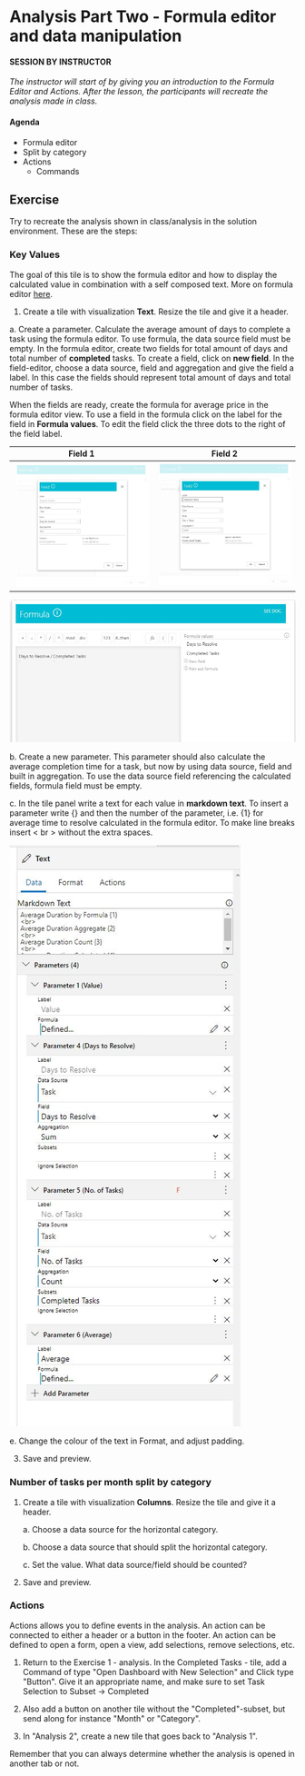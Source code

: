 
# Analysis Part Two - Formula editor and data manipulation

#### SESSION BY INSTRUCTOR
_The instructor will start of by giving you an introduction to the Formula Editor and Actions. After the lesson, the participants will recreate the analysis made in class._

#### Agenda

- Formula editor
- Split by category
- Actions
	- Commands

## Exercise

Try to recreate the analysis shown in class/analysis in the solution environment. These are the steps: 	

### Key Values
The goal of this tile is to show the formula editor and how to display the calculated value in combination with a self composed text. More on formula editor [here](https://docs.genus.no/users/analyze-report-and-discover/analysis/designer/formula-designer.html).  

1. Create a tile with visualization **Text**. Resize the tile and give it a header.

a. Create a parameter. Calculate the average amount of days to complete a task using the formula editor. To use formula, the data source field must be empty. In the formula editor, create two fields for total amount of days and total number of **completed** tasks. To create a field, click on **new field**. In the field-editor, choose a data source, field and aggregation and give the field a label. In this case the fields should represent total amount of days and total number of tasks.  

When the fields are ready, create the formula for average price in the formula editor view. To use a field in the formula click on the label for the field in **Formula values**. To edit the field click the three dots to the right of the field label.

Field 1       						 |  Field 2
:-----------------------------------:|:------------------------------------:
![Exc2fig8.JPG](media/a_field1.JPG)  | ![Exc2fig9.JPG](media/a_field2.JPG)

![Exc2fig8.JPG](media/a_formula.JPG)

  b. Create a new parameter. This parameter should also calculate the average completion time for a task, but now by using data source, field and built in aggregation. To use the data source field referencing the calculated fields, formula field must be empty.



  c. In the tile panel write a text for each value in **markdown text**. To insert a parameter write {} and then the number of the parameter, i.e. {1} for average time to resolve calculated in the formula editor. To make line breaks insert < br > without the extra spaces.

![tile_markdown.jpg](media/a_text.jpg)

e. Change the colour of the text in Format, and adjust padding.

3. Save and preview.
<!-- Verify that the two average prices are the same. -->

### Number of tasks per month split by category

1. Create a tile with visualization **Columns**. Resize the tile and give it a header.

    a. Choose a data source for the horizontal category.

    b. Choose a data source that should split the horizontal category.

    c. Set the value. What data source/field should be counted?

3. Save and preview.


###  Actions
Actions allows you to define events in the analysis. An action can be connected to either a header or a button in the footer. An action can be defined to open a form, open a view, add selections, remove selections, etc.

1. Return to the Exercise 1 - analysis. In the Completed Tasks - tile, add a Command of type "Open Dashboard with New Selection" and Click type "Button". Give it an appropriate name, and make sure to set Task Selection to Subset -> Completed

2. Also add a button on another tile without the "Completed"-subset, but send along for instance "Month" or "Category".

4. In "Analysis 2", create a new tile that goes back to "Analysis 1".

Remember that you can always determine whether the analysis is opened in another tab or not.

<!-- ### Actions
Actions allows you to define events in the analysis. An action can be connected to either a header or a button in the footer. An action can be defined to open a form, open a view, add selections, remove selections, etc.

1. Create a tile. Resize the tile and give it a header "Link to Task". Change the colour of the header to blue.

2. In the tile panel click on **Actions** and add an action. **Click on** decides where the user should click to trigger the command, use **Header** in this example. After creating an action, create a command in the action. The type of command should be "Open analysis with same selection" and the analysis should be the first analysis you made.

3. Save and preview. Does a click on the header open the first analysis?

4. Create a tile. Resize the tile and do not give the tile a header.

5. TODO: Click on Actions. Create an action and a command. The action should open a table when clicking on a button with the label "Open Pick Up Zones". The mapping must use "Pick up zone" as the source and **Selected** as filter.

6. Save and preview. Does a click on the button open the right table? -->


<!-- 1. Create a new parameter in "Key Values". Calculate the average response time per category and make it visible in the tile.

2. Change the column chart from number of tasks to total for all tasks. -->



<!-- TODO 5. Create a tile with visualization **Word Cloud** that show the names of _community districts in relation to average price_ per community district. The larger names have a higher average price than the smaller names.

6. Create a tile with visualization **Variable Radius Pie** that shows _% tip amount and toll amount per pick up community district_. -->
